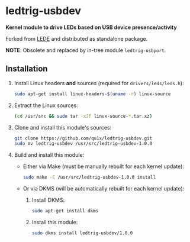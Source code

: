 # ledtrig-usbdev

**Kernel module to drive LEDs based on USB device presence/activity**

Forked from [LEDE][] and distributed as standalone package.

[LEDE]: https://github.com/lede-project/source

**NOTE**: Obsolete and replaced by in-tree module `ledtrig-usbport`.

## Installation

 1. Install Linux headers **and** sources (required for `drivers/leds/leds.h`):

    ```sh
    sudo apt-get install linux-headers-$(uname -r) linux-source
    ```

 2. Extract the Linux sources:

    ```sh
    (cd /usr/src && sudo tar -xJf linux-source-*.tar.xz)
    ```

 3. Clone and install this module's sources:

    ```sh
    git clone https://github.com/qu1x/ledtrig-usbdev.git
    sudo mv ledtrig-usbdev /usr/src/ledtrig-usbdev-1.0.0
    ```

 4. Build and install this module:

      - Either via Make (must be manually rebuilt for each kernel update):

        ```sh
        sudo make -C /usr/src/ledtrig-usbdev-1.0.0 install
        ```

      - Or via DKMS (will be automatically rebuilt for each kernel update):

         1. Install DKMS:

            ```sh
            sudo apt-get install dkms
            ```

         2. Install this module:

            ```sh
            sudo dkms install ledtrig-usbdev/1.0.0
            ```
